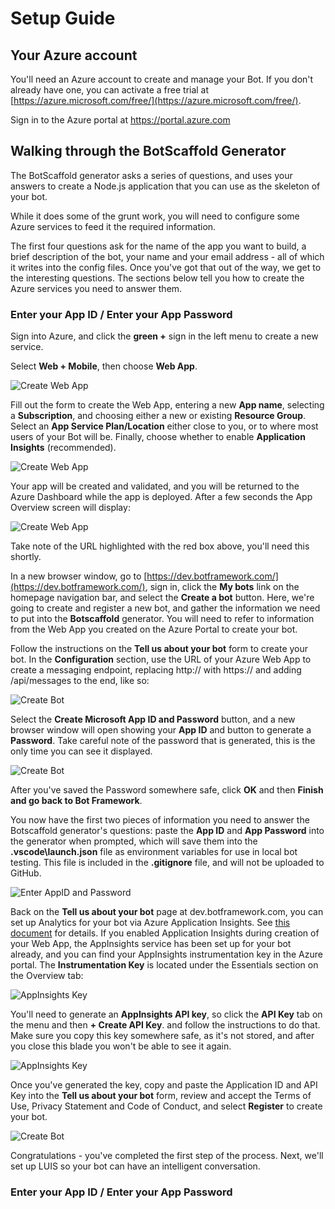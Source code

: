 # Setup Guide #

## Your Azure account ##

You'll need an Azure account to create and manage your Bot. If you don't already have one, you can activate a free trial at [https://azure.microsoft.com/free/](https://azure.microsoft.com/free/).

Sign in to the Azure portal at https://portal.azure.com

## Walking through the BotScaffold Generator ##

The BotScaffold generator asks a series of questions, and uses your answers to create a Node.js application that you can use as the skeleton of your bot. 

While it does some of the grunt work, you will need to configure some Azure services to feed it the required information. 

The first four questions ask for the name of the app you want to build, a brief description of the bot, your name and your email address - all of which it writes into the config files. Once you've got that out of the way, we get to the interesting questions. The sections below tell you how to create the Azure services you need to answer them. 

### Enter your App ID / Enter your App Password

Sign into Azure, and click the **green +** sign in the left menu to create a new service. 

Select **Web + Mobile**, then choose **Web App**. 

![Create Web App](assets/AzureCreateWebApp-1.png) 

Fill out the form to create the Web App, entering a new **App name**, selecting a **Subscription**, and choosing either a new or existing **Resource Group**. Select an **App Service Plan/Location** either close to you, or to where most users of your Bot will be. Finally, choose whether to enable **Application Insights** (recommended).

![Create Web App](assets/AzureCreateWebApp-2.png) 

Your app will be created and validated, and you will be returned to the Azure Dashboard while the app is deployed. After a few seconds the  App Overview screen will display: 

![Create Web App](assets/AzureCreateWebApp-3.png) 

Take note of the URL highlighted with the red box above, you'll need this shortly. 

In a new browser window, go to [https://dev.botframework.com/](https://dev.botframework.com/), sign in, click the **My bots** link on the homepage navigation bar, and select the **Create a bot** button. Here, we're going to create and register a new bot, and gather the information we need to put into the **Botscaffold** generator. You will need to refer to information from the Web App you created on the Azure Portal to create your bot. 

Follow the instructions on the **Tell us about your bot** form to create your bot. In the **Configuration** section, use the URL of your Azure Web App to create a messaging endpoint, replacing http:// with https:// and adding /api/messages to the end, like so:

![Create Bot](assets/BotframeworkCreateBot-1.png)

Select the **Create Microsoft App ID and Password** button, and a new browser window will open showing your **App ID** and button to generate a **Password**. Take careful note of the password that is generated, this is the only time you can see it displayed. 

![Create Bot](assets/BotframeworkCreateBot-2.png)

After you've saved the Password somewhere safe, click **OK** and then **Finish and go back to Bot Framework**. 

You now have the first two pieces of information you need to answer the Botscaffold generator's questions: paste the **App ID** and **App Password** into the generator when prompted, which will save them into the **.vscode\launch.json** file as environment variables for use in local bot testing. This file is included in the **.gitignore** file, and will not be uploaded to GitHub. 

![Enter AppID and Password](assets/Botscaffold-1.png)

Back on the **Tell us about your bot** page at dev.botframework.com, you can set up Analytics for your bot via Azure Application Insights. See [this document](https://docs.microsoft.com/en-us/bot-framework/portal-analytics-overview#enable-analytics) for details. If you enabled Application Insights during creation of your Web App, the AppInsights service has been set up for your bot already, and you can find your AppInsights instrumentation key in the Azure portal. The **Instrumentation Key** is located under the Essentials section on the Overview tab:

![AppInsights Key](assets/AppInsights-1.png)

You'll need to generate an **AppInsights API key**, so click the **API Key** tab on the menu and then **+ Create API Key**. and follow the instructions to do that. Make sure you copy this key somewhere safe, as it's not stored, and after you close this blade you won't be able to see it again.

![AppInsights Key](assets/AppInsights-2.png)

Once you've generated the key, copy and paste the Application ID and API Key into the **Tell us about your bot** form, review and accept the Terms of Use, Privacy Statement and Code of Conduct, and select **Register** to create your bot. 

![Create Bot](assets/BotframeworkCreateBot-3.png)

Congratulations - you've completed the first step of the process. Next, we'll set up LUIS so your bot can have an intelligent conversation. 

### Enter your App ID / Enter your App Password
